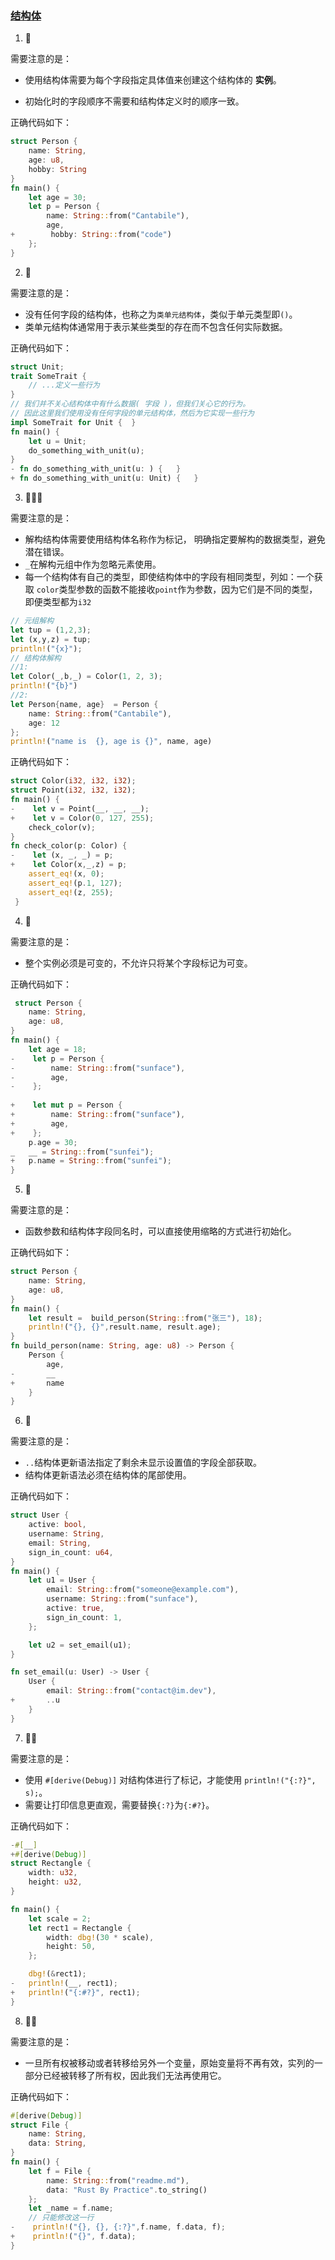 ### [结构体](https://zh.practice.rs/compound-types/struct.html)

1. 🌟

需要注意的是：

- 使用结构体需要为每个字段指定具体值来创建这个结构体的 **实例**。

- 初始化时的字段顺序不需要和结构体定义时的顺序一致。

正确代码如下：

```rust
struct Person {
    name: String,
    age: u8,
    hobby: String
}
fn main() {
    let age = 30;
    let p = Person {
        name: String::from("Cantabile"),
        age,
+        hobby: String::from("code")
    };
} 
```

2. 🌟

需要注意的是：

- 没有任何字段的结构体，也称之为`类单元结构体`，类似于单元类型即`()`。
- 类单元结构体通常用于表示某些类型的存在而不包含任何实际数据。

正确代码如下：

```rust
struct Unit;
trait SomeTrait {
    // ...定义一些行为
}
// 我们并不关心结构体中有什么数据( 字段 )，但我们关心它的行为。
// 因此这里我们使用没有任何字段的单元结构体，然后为它实现一些行为
impl SomeTrait for Unit {  }
fn main() {
    let u = Unit;
    do_something_with_unit(u);
} 
- fn do_something_with_unit(u: ) {   }
+ fn do_something_with_unit(u: Unit) {   }
```

3. 🌟🌟🌟

需要注意的是：

- 解构结构体需要使用结构体名称作为标记， 明确指定要解构的数据类型，避免潜在错误。
- `_`在解构元组中作为忽略元素使用。
- 每一个结构体有自己的类型，即使结构体中的字段有相同类型，列如：一个获取 `color`类型参数的函数不能接收`point`作为参数，因为它们是不同的类型，即便类型都为`i32`

```rust
// 元组解构
let tup = (1,2,3);
let (x,y,z) = tup;
println!("{x}");
// 结构体解构
//1:
let Color(_,b,_) = Color(1, 2, 3);
println!("{b}")
//2:
let Person{name, age}  = Person {
    name: String::from("Cantabile"),
    age: 12
};
println!("name is  {}, age is {}", name, age)
```

正确代码如下：

```rust
struct Color(i32, i32, i32);
struct Point(i32, i32, i32);
fn main() {
-    let v = Point(__, __, __);
+    let v = Color(0, 127, 255);
    check_color(v);
}   
fn check_color(p: Color) {  
-    let (x, _, _) = p;
+    let Color(x,_,z) = p;
    assert_eq!(x, 0);
    assert_eq!(p.1, 127);
    assert_eq!(z, 255);
 }
```

4. 🌟

需要注意的是：

- 整个实例必须是可变的，不允许只将某个字段标记为可变。

正确代码如下：

```rust
 struct Person {
    name: String,
    age: u8,
}
fn main() {
    let age = 18;
-    let p = Person {
-        name: String::from("sunface"),
-        age,
-    };
    
+    let mut p = Person {
+        name: String::from("sunface"),
+        age,
+    };     
    p.age = 30;
_   __ = String::from("sunfei");
+   p.name = String::from("sunfei");
}
```

5. 🌟

需要注意的是：

- 函数参数和结构体字段同名时，可以直接使用缩略的方式进行初始化。

正确代码如下：

```rust
struct Person {
    name: String,
    age: u8,
}
fn main() {
    let result =  build_person(String::from("张三"), 18);
    println!("{}, {}",result.name, result.age);
} 
fn build_person(name: String, age: u8) -> Person {
    Person {
        age,
-       __
+       name
    }
}
```

6. 🌟

需要注意的是：

- `..`结构体更新语法指定了剩余未显示设置值的字段全部获取。
- 结构体更新语法必须在结构体的尾部使用。

正确代码如下：

```rust
struct User {
    active: bool,
    username: String,
    email: String,
    sign_in_count: u64,
}
fn main() {
    let u1 = User {
        email: String::from("someone@example.com"),
        username: String::from("sunface"),
        active: true,
        sign_in_count: 1,
    };

    let u2 = set_email(u1);
} 

fn set_email(u: User) -> User {
    User {
        email: String::from("contact@im.dev"),
+       ..u
    }
}
```

7. 🌟🌟

需要注意的是：

- 使用 `#[derive(Debug)]` 对结构体进行了标记，才能使用 `println!("{:?}", s);`。 
- 需要让打印信息更直观，需要替换`{:?}`为`{:#?}`。

正确代码如下：

```rust
-#[__]
+#[derive(Debug)]
struct Rectangle {
    width: u32,
    height: u32,
}

fn main() {
    let scale = 2;
    let rect1 = Rectangle {
        width: dbg!(30 * scale),
        height: 50,
    };

    dbg!(&rect1);
-   println!(__, rect1);
+   println!("{:#?}", rect1);
}
```

8. 🌟🌟

需要注意的是：

- 一旦所有权被移动或者转移给另外一个变量，原始变量将不再有效，实列的一部分已经被转移了所有权，因此我们无法再使用它。

正确代码如下：

```rust
#[derive(Debug)]
struct File {
    name: String,
    data: String,
}
fn main() {
    let f = File {
        name: String::from("readme.md"),
        data: "Rust By Practice".to_string()
    };
    let _name = f.name;
    // 只能修改这一行
-    println!("{}, {}, {:?}",f.name, f.data, f);
+    println!("{}", f.data);
} 
```

